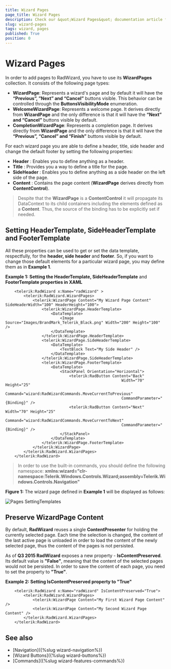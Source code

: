 ```yaml
---
title: Wizard Pages
page_title: Wizard Pages
description: Check our &quot;Wizard Pages&quot; documentation article for the RadWizard {{ site.framework_name }} control.
slug: wizard-pages
tags: wizard, pages
published: True
position: 0
---
```


# Wizard Pages

In order to add pages to RadWizard, you have to use its __WizardPages__ collection. It consists of the following page types:
* __WizardPage__: Represents a wizard's page and by default it will have the __“Previous”, ”Next” and “Cancel”__ buttons visible. This behavior can be controlled through the __ButtonsVisibilityMode__ enumeration.
* __WelcomeWizardPage__: Represents a welcome page. It derives directly from __WizardPage__ and the only difference is that it will have the __“Next” and “Cancel”__ buttons visible by default. 
* __CompletionWizardPage__: Represents a completion page. It derives directly from __WizardPage__ and the only difference is that it will have the __“Previous”, “Cancel” and “Finish”__ buttons visible by default. 

For each wizard page you are able to define a header, title, side header and change the default footer by setting the following properties:
* __Header__ : Enables you to define anything as a header.
* __Title__ : Provides you a way to define a title for the page.
* __SideHeader__ : Enables you to define anything as a side header on the left side of the page. 
* __Content__ : Contains the page content (__WizardPage__ derives directly from __ContentControl__). 

> Despite that the __WizardPage__ is a __ContentControl__ it will propagate its DataContext to its child containers including the elements defined as a __Content__. Thus, the source of the binding has to be explicitly set if needed. 

## Setting __HeaderTemplate, SideHeaderTemplate__ and __FooterTemplate__ 

All these properties can be used to get or set the data template, respectfully, for the __header, side header__ and __footer__. So, if you want to change those default elements for a particular wizard page, you may define them as in __Example 1__.

__Example 1: Setting the HeaderTemplate, SideHeaderTemplate__ and __FooterTemplate  properties in XAML__
```XAML
	<telerik:RadWizard x:Name="radWizard" >
		<telerik:RadWizard.WizardPages>
			<telerik:WizardPage Content="My Wizard Page Content" SideHeaderWidth="100" HeaderHeight="100">					
				<telerik:WizardPage.HeaderTemplate>
					<DataTemplate>
						<Image Source="Images/BrandMark_Telerik_Black.png" Width="200" Height="100" />
					</DataTemplate>
				</telerik:WizardPage.HeaderTemplate>
				<telerik:WizardPage.SideHeaderTemplate>
					<DataTemplate>
						<TextBlock Text="My Side Header" />
					</DataTemplate>
				</telerik:WizardPage.SideHeaderTemplate>
				<telerik:WizardPage.FooterTemplate>
					<DataTemplate>
						<StackPanel Orientation="Horizontal">
							<telerik:RadButton Content="Back" 
												   Width="70" Height="25"
												   Command="wizard:RadWizardCommands.MoveCurrentToPrevious"  
												   CommandParameter="{Binding}" />
							<telerik:RadButton Content="Next" Width="70" Height="25"
												   Command="wizard:RadWizardCommands.MoveCurrentToNext" 
												   CommandParameter="{Binding}" />
						</StackPanel>
					</DataTemplate>
				</telerik:WizardPage.FooterTemplate>
			</telerik:WizardPage>				
		</telerik:RadWizard.WizardPages>			
	</telerik:RadWizard>
```

>In order to use the built-in commands, you should define the following namespace:
__xmlns:wizard="clr-namespace:Telerik.Windows.Controls.Wizard;assembly=Telerik.Windows.Controls.Navigation"__

__Figure 1:__ The wizard page defined in __Example 1__ will be displayed as follows:

![Pages SettingTemplates](images/pages-settingtemplates.png)

## Preserve WizardPage Content

By default, __RadWizard__ reuses a single __ContentPresenter__ for holding the currently selected page. Each time the selection is changed, the content of the last active page is unloaded in order to load the content of the newly selected page, thus the content of the pages is not persisted. 

As of __Q3 2015 RadWizard__ exposes a new property - __IsContentPreserved__.  Its default value is __"False"__, meaning that the content of the selected pages would not be persisted. In order to save the content of each page, you need to set the property to __"True"__.

__Example 2: Setting IsContentPreserved property to "True"__
```XAML
	<telerik:RadWizard x:Name="radWizard" IsContentPreserved="True">
	    <telerik:RadWizard.WizardPages>
	        <telerik:WizardPage Content="My First Wizard Page Content" />
	        <telerik:WizardPage Content="My Second Wizard Page Content" />
	    </telerik:RadWizard.WizardPages>
	</telerik:RadWizard>
```

## See also

* [Navigation]({%slug wizard-navigation%})
* [Wizard Buttons]({%slug wizard-buttons%})
* [Commands]({%slug wizard-features-commands%})


